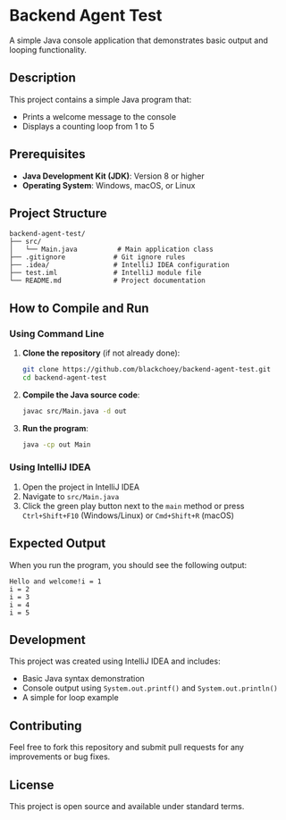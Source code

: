 # Backend Agent Test

A simple Java console application that demonstrates basic output and looping functionality.

## Description

This project contains a simple Java program that:
- Prints a welcome message to the console
- Displays a counting loop from 1 to 5

## Prerequisites

- **Java Development Kit (JDK)**: Version 8 or higher
- **Operating System**: Windows, macOS, or Linux

## Project Structure

```
backend-agent-test/
├── src/
│   └── Main.java          # Main application class
├── .gitignore            # Git ignore rules
├── .idea/                # IntelliJ IDEA configuration
├── test.iml              # IntelliJ module file
└── README.md             # Project documentation
```

## How to Compile and Run

### Using Command Line

1. **Clone the repository** (if not already done):
   ```bash
   git clone https://github.com/blackchoey/backend-agent-test.git
   cd backend-agent-test
   ```

2. **Compile the Java source code**:
   ```bash
   javac src/Main.java -d out
   ```

3. **Run the program**:
   ```bash
   java -cp out Main
   ```

### Using IntelliJ IDEA

1. Open the project in IntelliJ IDEA
2. Navigate to `src/Main.java`
3. Click the green play button next to the `main` method or press `Ctrl+Shift+F10` (Windows/Linux) or `Cmd+Shift+R` (macOS)

## Expected Output

When you run the program, you should see the following output:

```
Hello and welcome!i = 1
i = 2
i = 3
i = 4
i = 5
```

## Development

This project was created using IntelliJ IDEA and includes:
- Basic Java syntax demonstration
- Console output using `System.out.printf()` and `System.out.println()`
- A simple for loop example

## Contributing

Feel free to fork this repository and submit pull requests for any improvements or bug fixes.

## License

This project is open source and available under standard terms.